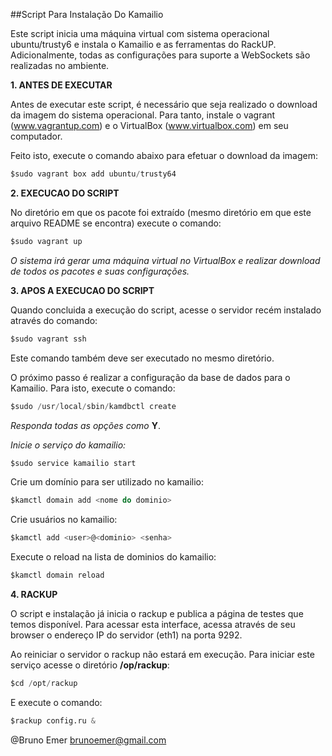 ##Script Para Instalação Do Kamailio


Este script inicia uma máquina virtual com sistema operacional ubuntu/trusty6
e instala o Kamailio e as ferramentas do RackUP. Adicionalmente, todas as 
configurações para suporte a WebSockets são realizadas no ambiente.


**1. ANTES DE EXECUTAR**

Antes de executar este script, é necessário que seja realizado o download
da imagem do sistema operacional. Para tanto, instale o vagrant 
(www.vagrantup.com) e o VirtualBox (www.virtualbox.com) em seu computador.

Feito isto, execute o comando abaixo para efetuar o download da imagem:

```boo
$sudo vagrant box add ubuntu/trusty64
```


**2. EXECUCAO DO SCRIPT**

No diretório em que os pacote foi extraído (mesmo diretório em que este
arquivo README se encontra) execute o comando:

```boo
$sudo vagrant up
```

*O sistema irá gerar uma máquina virtual no VirtualBox e realizar download
de todos os pacotes e suas configurações.*


**3. APOS A EXECUCAO DO SCRIPT**

Quando concluida a execução do script, acesse o servidor recém instalado
através do comando:

```boo
$sudo vagrant ssh
```

Este comando também deve ser executado no mesmo diretório.

O próximo passo é realizar a configuração da base de dados para o Kamailio.
Para isto, execute o comando:

```boo
$sudo /usr/local/sbin/kamdbctl create
```

*Responda todas as opções como* **Y**.

*Inicie o serviço do kamailio:*

```boo
$sudo service kamailio start
```

Crie um domínio para ser utilizado no kamailio:

```boo
$kamctl domain add <nome do dominio>
```

Crie usuários no kamailio:

```boo
$kamctl add <user>@<dominio> <senha>
```

Execute o reload na lista de dominios do kamailio:

```boo
$kamctl domain reload
```

**4. RACKUP**

O script e instalação já inicia o rackup e publica a página de testes que
temos disponível. Para acessar esta interface, acessa através de seu browser
o endereço IP do servidor (eth1) na porta 9292.

Ao reiniciar o servidor o rackup não estará em execução. Para iniciar este 
serviço acesse o diretório **/op/rackup**:

```boo
$cd /opt/rackup
```

E execute o comando:

```boo
$rackup config.ru &
```

@Bruno Emer
brunoemer@gmail.com

